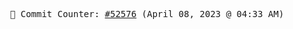 <p align="center">
    <samp>
        📮 Commit Counter: <a href="https://github.com/Javascript-void0/Javascript-void0/commits/main">#52576</a> (April 08, 2023 @ 04:33 AM)
    </samp>
</p>